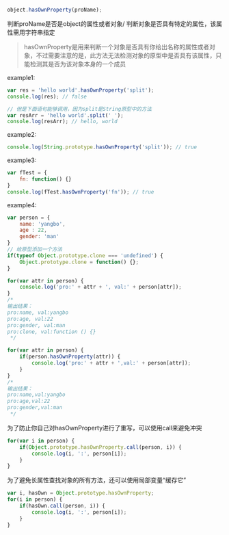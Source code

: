 ```js
object.hasOwnProperty(proName); 
```
判断proName是否是object的属性或者对象/ 判断对象是否具有特定的属性，该属性需用字符串指定
>hasOwnProperty是用来判断一个对象是否具有你给出名称的属性或者对象，不过需要注意的是，此方法无法检测对象的原型中是否具有该属性，只能检测其是否为该对象本身的一个成员

example1: 
```js
var res = 'hello world'.hasOwnProperty('split');
console.log(res); // false

// 但是下面语句能够调用，因为split是String原型中的方法
var resArr = 'hello world'.split(' ');
console.log(resArr); // hello, world
```
example2:
```js
console.log(String.prototype.hasOwnProperty('split')); // true
```
example3:
```js
var fTest = {
    fn: function() {}
}
console.log(fTest.hasOwnProperty('fn')); // true
```
example4: 
```js
var person = {
    name: 'yangbo',
    age : 22,
    gender: 'man'
}
// 给原型添加一个方法
if(typeof Object.prototype.clone === 'undefined') {
    Object.prototype.clone = function() {};
}

for(var attr in person) {
    console.log('pro:' + attr + ', val:' + person[attr]);
}
/*
输出结果：
pro:name, val:yangbo
pro:age, val:22
pro:gender, val:man
pro:clone, val:function () {}
 */

for(var attr in person) {
    if(person.hasOwnProperty(attr)) {
        console.log('pro:' + attr + ',val:' + person[attr]);
    }
}
/*
输出结果：
pro:name,val:yangbo
pro:age,val:22
pro:gender,val:man
 */

```
为了防止你自己对hasOwnProperty进行了重写，可以使用call来避免冲突
```js
for(var i in person) {
    if(Object.prototype.hasOwnProperty.call(person, i)) {
        console.log(i, ':', person[i]);
    }
}
```
为了避免长属性查找对象的所有方法，还可以使用局部变量“缓存它”
```js
var i, hasOwn = Object.prototype.hasOwnProperty;
for(i in person) {
    if(hasOwn.call(person, i)) {
        console.log(i, ':', person[i]);
    }
}
```